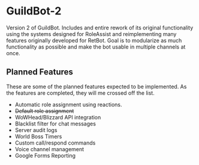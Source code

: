 # GuildBot-2
 
Version 2 of GuildBot. Includes and entire rework of its original functionality using the systems designed for RoleAssist and reimplementing many features originally developed for RetBot. Goal is to modularize as much functionality as possible and make the bot usable in multiple channels at once.

## Planned Features
These are some of the planned features expected to be implemented. As the features are completed, they will me crossed off the list. 
* Automatic role assignment using reactions.
* ~~Default role assignment~~
* WoWHead/Blizzard API integration
* Blacklist filter for chat messages
* Server audit logs
* World Boss Timers
* Custom call/respond commands
* Voice channel management
* Google Forms Reporting